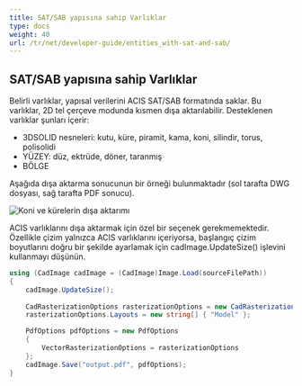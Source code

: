 ```yaml
---
title: SAT/SAB yapısına sahip Varlıklar
type: docs
weight: 40
url: /tr/net/developer-guide/entities_with-sat-and-sab/
---
```


## **SAT/SAB yapısına sahip Varlıklar**

Belirli varlıklar, yapısal verilerini ACIS SAT/SAB formatında saklar. Bu varlıklar, 2D tel çerçeve modunda kısmen dışa aktarılabilir. Desteklenen varlıklar şunları içerir:

*	3DSOLID nesneleri: kutu, küre, piramit, kama, koni, silindir, torus, polisolidi
*	YÜZEY: düz, ektrüde, döner, taranmış
*	BÖLGE

Aşağıda dışa aktarma sonucunun bir örneği bulunmaktadır (sol tarafta DWG dosyası, sağ tarafta PDF sonucu).

![Koni ve kürelerin dışa aktarımı](/_assets/guide/coneAndSpheres.png)

ACIS varlıklarını dışa aktarmak için özel bir seçenek gerekmemektedir. Özellikle çizim yalnızca ACIS varlıklarını içeriyorsa, başlangıç çizim boyutlarını doğru bir şekilde ayarlamak için cadImage.UpdateSize() işlevini kullanmayı düşünün.

```csharp
using (CadImage cadImage = (CadImage)Image.Load(sourceFilePath))
{
	cadImage.UpdateSize();
	
	CadRasterizationOptions rasterizationOptions = new CadRasterizationOptions();
	rasterizationOptions.Layouts = new string[] { "Model" };

	PdfOptions pdfOptions = new PdfOptions
	{
		VectorRasterizationOptions = rasterizationOptions
	};
	cadImage.Save("output.pdf", pdfOptions);
}
```
